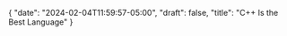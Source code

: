 {
   "date": "2024-02-04T11:59:57-05:00",
   "draft": false,
   "title": "C++ Is the Best Language"
}